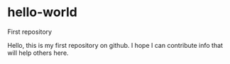 # hello-world
First repository

Hello, this is my first repository on github. I hope I can contribute
info that will help others here.
